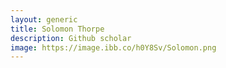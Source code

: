```yaml
---
layout: generic
title: Solomon Thorpe
description: Github scholar
image: https://image.ibb.co/h0Y8Sv/Solomon.png
---
```

